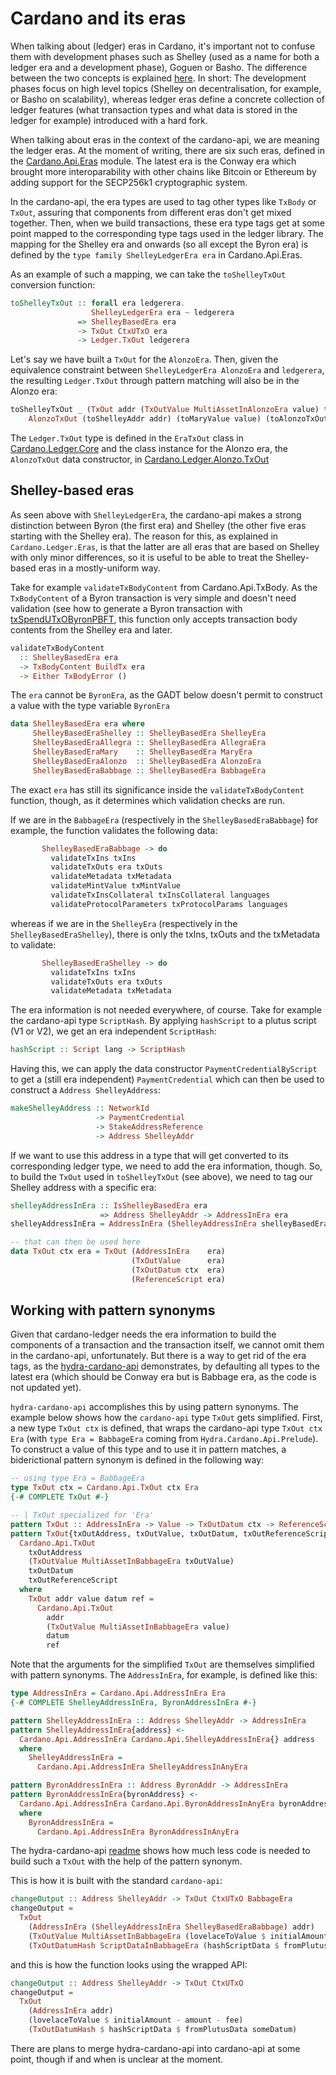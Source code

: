 # Cardano and its eras

When talking about (ledger) eras in Cardano, it's important not to confuse them with development phases such as Shelley (used as a name for both a ledger era and a development phase), Goguen or Basho. The difference between the two concepts is explained [here](https://docs.cardano.org/explore-cardano/eras-and-phases). In short: The development phases focus on high level topics (Shelley on decentralisation, for example, or Basho on scalability), whereas ledger eras define a concrete collection of ledger features (what transaction types and what data is stored in the ledger for example) introduced with a hard fork.

When talking about eras in the context of the cardano-api, we are meaning the ledger eras. At the moment of writing, there are six such eras, defined in the [Cardano.Api.Eras](https://github.com/input-output-hk/cardano-node/blob/master/cardano-api/src/Cardano/Api/Eras.hs) module. The latest era is the Conway era which brought more interoparability with other chains like Bitcoin or Ethereum by adding support for the SECP256k1 cryptographic system.

In the cardano-api, the era types are used to tag other types like `TxBody` or `TxOut`, assuring that components from different eras don't get mixed together. Then, when we build transactions, these era type tags get at some point mapped to the corresponding type tags used in the ledger library. The mapping for the Shelley era and onwards (so all except the Byron era) is defined by the `type family ShelleyLedgerEra era` in Cardano.Api.Eras.

As an example of such a mapping, we can take the `toShelleyTxOut` conversion function:

```haskell
toShelleyTxOut :: forall era ledgerera.
                  ShelleyLedgerEra era ~ ledgerera
               => ShelleyBasedEra era
               -> TxOut CtxUTxO era
               -> Ledger.TxOut ledgerera
```

Let's say we have built a `TxOut` for the `AlonzoEra`. Then, given the equivalence constraint between `ShelleyLedgerEra AlonzoEra` and `ledgerera`, the resulting `Ledger.TxOut` through pattern matching will also be in the Alonzo era: 

```haskell
toShelleyTxOut _ (TxOut addr (TxOutValue MultiAssetInAlonzoEra value) txoutdata _) =
    AlonzoTxOut (toShelleyAddr addr) (toMaryValue value) (toAlonzoTxOutDataHash txoutdata)
```

The `Ledger.TxOut` type is defined in the `EraTxOut` class in [Cardano.Ledger.Core](https://github.com/input-output-hk/cardano-ledger/blob/master/libs/cardano-ledger-core/src/Cardano/Ledger/Core.hs) and the class instance for the Alonzo era, the `AlonzoTxOut` data constructor, in [Cardano.Ledger.Alonzo.TxOut](https://github.com/input-output-hk/cardano-ledger/blob/master/eras/alonzo/impl/src/Cardano/Ledger/Alonzo/TxOut.hs) 

## Shelley-based eras

As seen above with `ShelleyLedgerEra`, the cardano-api makes a strong distinction between Byron (the first era) and Shelley (the other five eras starting with the Shelley era).
The reason for this, as explained in `Cardano.Ledger.Eras`, is that the latter are all eras that are based on Shelley with only minor differences, so it is useful to be able to treat the Shelley-based eras in a mostly-uniform way.

Take for example `validateTxBodyContent` from Cardano.Api.TxBody. As the `TxBodyContent` of a Byron transaction is very simple and doesn't need validation (see how to generate a Byron transaction with [txSpendUTxOByronPBFT](https://github.com/input-output-hk/cardano-node/blob/74dc39653653ef41fdf437dabedd580e647db67c/cardano-cli/src/Cardano/CLI/Byron/Tx.hs#L186), this function only accepts transaction body contents from the Shelley era and later.

```haskell
validateTxBodyContent
  :: ShelleyBasedEra era
  -> TxBodyContent BuildTx era
  -> Either TxBodyError ()
```

The `era` cannot be `ByronEra`, as the GADT below doesn't permit to construct a value with the type variable `ByronEra`

```haskell
data ShelleyBasedEra era where
     ShelleyBasedEraShelley :: ShelleyBasedEra ShelleyEra
     ShelleyBasedEraAllegra :: ShelleyBasedEra AllegraEra
     ShelleyBasedEraMary    :: ShelleyBasedEra MaryEra
     ShelleyBasedEraAlonzo  :: ShelleyBasedEra AlonzoEra
     ShelleyBasedEraBabbage :: ShelleyBasedEra BabbageEra
```

The exact `era` has still its significance inside the `validateTxBodyContent` function, though, as it determines which validation checks are run.

If we are in the `BabbageEra` (respectively in the `ShelleyBasedEraBabbage`) for example, the function validates the following data:

```haskell
       ShelleyBasedEraBabbage -> do
         validateTxIns txIns
         validateTxOuts era txOuts
         validateMetadata txMetadata
         validateMintValue txMintValue
         validateTxInsCollateral txInsCollateral languages
         validateProtocolParameters txProtocolParams languages
```

whereas if we are in the `ShelleyEra` (respectively in the `ShelleyBasedEraShelley`), there is only the txIns, txOuts and the txMetadata to validate:

```haskell
       ShelleyBasedEraShelley -> do
         validateTxIns txIns
         validateTxOuts era txOuts
         validateMetadata txMetadata
```

The era information is not needed everywhere, of course. Take for example the cardano-api type `ScriptHash`. By applying `hashScript` to a plutus script (V1 or V2), we get an era independent `ScriptHash`:

```haskell
hashScript :: Script lang -> ScriptHash
```

Having this, we can apply the data constructor `PaymentCredentialByScript` to get a (still era independent) `PaymentCredential` which can then be used to construct a `Address ShelleyAddress`:

```haskell
makeShelleyAddress :: NetworkId
                   -> PaymentCredential
                   -> StakeAddressReference
                   -> Address ShelleyAddr
```

If we want to use this address in a type that will get converted to its corresponding ledger type, we need to add the era information, though. So, to build the `TxOut` used in `toShelleyTxOut` (see above), we need to tag our Shelley address with a specific era:

```haskell
shelleyAddressInEra :: IsShelleyBasedEra era
                    => Address ShelleyAddr -> AddressInEra era
shelleyAddressInEra = AddressInEra (ShelleyAddressInEra shelleyBasedEra)

-- that can then be used here
data TxOut ctx era = TxOut (AddressInEra    era)
                           (TxOutValue      era)
                           (TxOutDatum ctx  era)
                           (ReferenceScript era)
```

## Working with pattern synonyms

Given that cardano-ledger needs the era information to build the components of a transaction and the transaction itself, we cannot omit them in the cardano-api, unfortunately. But there is a way to get rid of the era tags, as the [hydra-cardano-api](https://github.com/input-output-hk/hydra/tree/master/hydra-cardano-api) demonstrates, by defaulting all types to the latest era (which should be Conway era but is Babbage era, as the code is not updated yet).

`hydra-cardano-api` accomplishes this by using pattern synonyms. The example below shows how the `cardano-api` type `TxOut` gets simplified. First, a new type `TxOut ctx` is defined, that wraps the cardano-api type `TxOut ctx Era` (with `type Era = BabbageEra` coming from `Hydra.Cardano.Api.Prelude`). To construct a value of this type and to use it in pattern matches, a biderictional pattern synonym is defined in the following way:

```haskell
-- using type Era = BabbageEra
type TxOut ctx = Cardano.Api.TxOut ctx Era
{-# COMPLETE TxOut #-}

-- | TxOut specialized for 'Era'
pattern TxOut :: AddressInEra -> Value -> TxOutDatum ctx -> ReferenceScript -> TxOut ctx
pattern TxOut{txOutAddress, txOutValue, txOutDatum, txOutReferenceScript} <-
  Cardano.Api.TxOut
    txOutAddress
    (TxOutValue MultiAssetInBabbageEra txOutValue)
    txOutDatum
    txOutReferenceScript
  where
    TxOut addr value datum ref =
      Cardano.Api.TxOut
        addr
        (TxOutValue MultiAssetInBabbageEra value)
        datum
        ref
```

Note that the arguments for the simplified `TxOut` are themselves simplified with pattern synonyms. The `AddressInEra`, for example, is defined like this:

```haskell
type AddressInEra = Cardano.Api.AddressInEra Era
{-# COMPLETE ShelleyAddressInEra, ByronAddressInEra #-}

pattern ShelleyAddressInEra :: Address ShelleyAddr -> AddressInEra
pattern ShelleyAddressInEra{address} <-
  Cardano.Api.AddressInEra Cardano.Api.ShelleyAddressInEra{} address
  where
    ShelleyAddressInEra =
      Cardano.Api.AddressInEra ShelleyAddressInAnyEra

pattern ByronAddressInEra :: Address ByronAddr -> AddressInEra
pattern ByronAddressInEra{byronAddress} <-
  Cardano.Api.AddressInEra Cardano.Api.ByronAddressInAnyEra byronAddress
  where
    ByronAddressInEra =
      Cardano.Api.AddressInEra ByronAddressInAnyEra
```

The hydra-cardano-api [readme](https://github.com/input-output-hk/hydra/blob/master/hydra-cardano-api/README.md) shows how much less code is needed to build such a `TxOut` with the help of the pattern synonym. 

This is how it is built with the standard `cardano-api`: 

```haskell
changeOutput :: Address ShelleyAddr -> TxOut CtxUTxO BabbageEra
changeOutput =
  TxOut
    (AddressInEra (ShelleyAddressInEra ShelleyBasedEraBabbage) addr)
    (TxOutValue MultiAssetInBabbageEra (lovelaceToValue $ initialAmount - amount - fee))
    (TxOutDatumHash ScriptDataInBabbageEra (hashScriptData $ fromPlutusData someDatum))
```

and this is how the function looks using the wrapped API:

```haskell
changeOutput :: Address ShelleyAddr -> TxOut CtxUTxO
changeOutput =
  TxOut
    (AddressInEra addr)
    (lovelaceToValue $ initialAmount - amount - fee)
    (TxOutDatumHash $ hashScriptData $ fromPlutusData someDatum)
```

There are plans to merge hydra-cardano-api into cardano-api at some point, though if and when is unclear at the moment.

